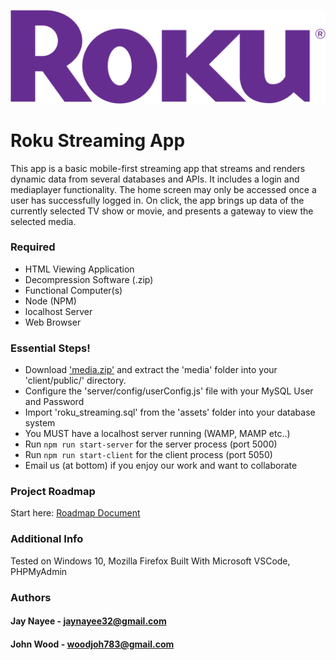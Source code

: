 ![rokuLogoWide](assets/readmeLogo.png "Roku Logo")
# Roku Streaming App

This app is a basic mobile-first streaming app that streams and renders dynamic data from several databases and APIs. It includes a login and mediaplayer functionality. The home screen may only be accessed once a user has successfully logged in. On click, the app brings up data of the currently selected TV show or movie, and presents a gateway to view the selected media.

### Required

- HTML Viewing Application
- Decompression Software (.zip)
- Functional Computer(s)
- Node (NPM)
- localhost Server
- Web Browser

### Essential Steps!

- Download ['media.zip'](https://drive.google.com/file/d/1LqCh3gOo7WKqe6SD43heT9QHPGewU2Ej/view?usp=sharing) and extract the 'media' folder into your 'client/public/' directory.
- Configure the 'server/config/userConfig.js' file with your MySQL User and Password
- Import 'roku_streaming.sql' from the 'assets' folder into your database system
- You MUST have a localhost server running (WAMP, MAMP etc..)
- Run `npm run start-server` for the server process (port 5000)
- Run `npm run start-client` for the client process (port 5050)
- Email us (at bottom) if you enjoy our work and want to collaborate

### Project Roadmap

Start here: [Roadmap Document](https://docs.google.com/document/d/1XvLoM3WDKcM0z8NsTtYCMZSgUkxdRZ1US3o8SnxdTzQ/edit?usp=sharing)

### Additional Info

Tested on Windows 10, Mozilla Firefox
Built With Microsoft VSCode, PHPMyAdmin

### Authors

#### Jay Nayee - jaynayee32@gmail.com

#### John Wood - woodjoh783@gmail.com
